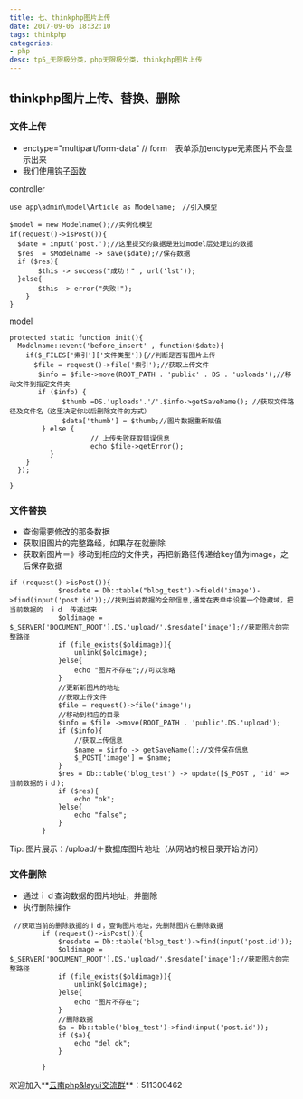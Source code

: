 ```yaml
---
title: 七、thinkphp图片上传
date: 2017-09-06 18:32:10
tags: thinkphp
categories:
- php
desc: tp5_无限极分类，php无限极分类，thinkphp图片上传
---
```


## thinkphp图片上传、替换、删除

### 文件上传

- enctype="multipart/form-data" // form　表单添加enctype元素图片不会显示出来
- 我们使用[钩子函数](https://www.kancloud.cn/manual/thinkphp5/135195)

controller

```
use app\admin\model\Article as Modelname;　//引入模型

$model = new Modelname();//实例化模型
if(request()->isPost()){　
  $date = input('post.');//这里提交的数据是进过model层处理过的数据
  $res  = $Modelname -> save($date);//保存数据
  if ($res){
       $this -> success("成功！" , url('lst'));
  }else{
       $this -> error("失败!");
    }
}
```

model<!--more-->

```
protected static function init(){
  Modelname::event('before_insert' , function($date){
    if($_FILES['索引']['文件类型']){//判断是否有图片上传
      $file = request()->file('索引');//获取上传文件
       $info = $file->move(ROOT_PATH . 'public' . DS . 'uploads');//移动文件到指定文件夹
       if ($info) {
             $thumb =DS.'uploads'.'/'.$info->getSaveName(); //获取文件路径及文件名（这里决定你以后删除文件的方式）
             $data['thumb'] = $thumb;//图片数据重新赋值　
        } else {
                    // 上传失败获取错误信息
                    echo $file->getError();
          }
    }
  });
 
}
```

### 文件替换

- 查询需要修改的那条数据
- 获取旧图片的完整路经，如果存在就删除
- 获取新图片＝》移动到相应的文件夹，再把新路径传递给key值为image，之后保存数据

```
if (request()->isPost()){
            $resdate = Db::table("blog_test")->field('image')->find(input('post.id'));//找到当前数据的全部信息,通常在表单中设置一个隐藏域，把当前数据的　ｉｄ　传递过来
            $oldimage = $_SERVER['DOCUMENT_ROOT'].DS.'upload/'.$resdate['image'];//获取图片的完整路径
            if (file_exists($oldimage)){
                unlink($oldimage);
            }else{
                echo "图片不存在";//可以忽略
            }
            //更新新图片的地址
            //获取上传文件
            $file = request()->file('image');
            //移动到相应的目录
            $info = $file ->move(ROOT_PATH . 'public'.DS.'upload');
            if ($info){
                //获取上传信息
                $name = $info -> getSaveName();//文件保存信息
                $_POST['image'] = $name;
            }
            $res = Db::table('blog_test') -> update([$_POST , 'id' => 当前数据的ｉｄ);
            if ($res){
                echo "ok";
            }else{
                echo "false";
            }
        }
```

Tip: 图片展示：/upload/＋数据库图片地址（从网站的根目录开始访问）

### 文件删除

- 通过ｉｄ查询数据的图片地址，并删除
- 执行删除操作

```
 //获取当前的删除数据的ｉｄ，查询图片地址，先删除图片在删除数据
        if (request()->isPost()){
            $resdate = Db::table('blog_test')->find(input('post.id'));
            $oldimage = $_SERVER['DOCUMENT_ROOT'].DS.'upload/'.$resdate['image'];//获取图片的完整路径
            if (file_exists($oldimage)){
                unlink($oldimage);
            }else{
                echo "图片不存在";
            }
            //删除数据
            $a = Db::table('blog_test')->find(input('post.id'));
            if ($a){
                echo "del ok";
            }
            
        }
```

欢迎加入**[云南php&layui交流群](https://jq.qq.com/?_wv=1027&k=5FT8Mh5)**：511300462